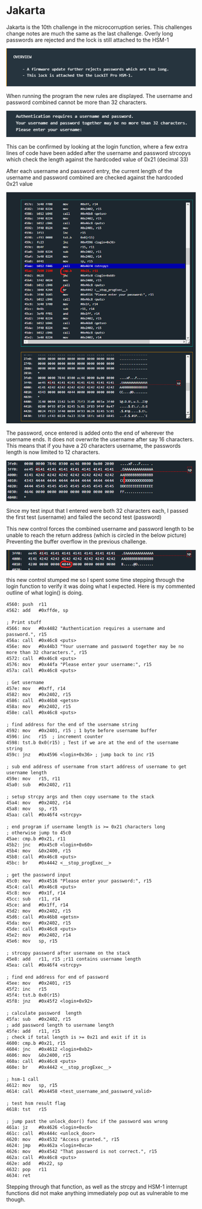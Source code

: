 # Jakarta

Jakarta is the 10th challenge in the microcorruption series.
This challenges change notes are much the same as the last challenge. 
Overly long passwords are rejected and the lock is still attached  to the HSM-1

![changes](Images/Jakarta/changes.png)

When running the program the new rules are displayed. The username and password combined cannot be more than 32 characters.

![new rules](Images/Jakarta/newrules.png)

This can be confirmed by looking at the login function, where a few extra lines of code have been added after the username and password strcopys which check the length against
the hardcoded value of 0x21 (decimal 33)

After each username and password entry, the current length of the username and password combined are checked against the hardcoded 0x21 value

![length check](Images/Jakarta/lencheck.png)

The password, once entered is added onto the end of wherever the username ends. It does not overwrite the username after say 16 characters.
This means that if you have a 20 characters username, the passwords length is now limited to 12 characters.

![password added](Images/Jakarta/pwadded.png)

Since my test input that I entered were both 32 characters each, I passed the first test (username) and failed the second test (password)

This new control forces the combined username and password length to be unable to reach the return address (which is circled in the below picture)
Preventing the buffer overflow in the previous challenge.

![retadd](Images/Jakarta/retadd.png)

this new control stumped me so I spent some time stepping through the login function to verify it was doing what I expected.
Here is my commented outline of what login() is doing.

```assembly
4560: push	r11
4562: add	#0xffde, sp

; Print stuff
4566: mov	#0x4482 "Authentication requires a username and password.", r15
456a: call	#0x46c8 <puts>
456e: mov	#0x44b3 "Your username and password together may be no more than 32 characters.", r15
4572: call	#0x46c8 <puts>
4576: mov	#0x44fa "Please enter your username:", r15
457a: call	#0x46c8 <puts>

; Get username
457e: mov	#0xff, r14
4582: mov	#0x2402, r15
4586: call	#0x46b8 <getsn>
458a: mov	#0x2402, r15
458e: call	#0x46c8 <puts>

; find address for the end of the username string
4592: mov	#0x2401, r15 ; 1 byte before username buffer
4596: inc	r15  ; increment counter
4598: tst.b	0x0(r15) ; Test if we are at the end of the username string 
459c: jnz	#0x4596 <login+0x36> ; jump back to inc r15

; sub end address of username from start address of username to get username length
459e: mov	r15, r11
45a0: sub	#0x2402, r11

; setup strcpy args and then copy username to the stack
45a4: mov	#0x2402, r14
45a8: mov	sp, r15
45aa: call	#0x46f4 <strcpy>

; end program if username length is >= 0x21 characters long
; otherwise jump to 45c0 
45ae: cmp.b	#0x21, r11
45b2: jnc	#0x45c0 <login+0x60>
45b4: mov	&0x2400, r15
45b8: call	#0x46c8 <puts>
45bc: br	#0x4442 <__stop_progExec__>

; get the password input
45c0: mov	#0x4516 "Please enter your password:", r15
45c4: call	#0x46c8 <puts>
45c8: mov	#0x1f, r14
45cc: sub	r11, r14
45ce: and	#0x1ff, r14
45d2: mov	#0x2402, r15
45d6: call	#0x46b8 <getsn>
45da: mov	#0x2402, r15
45de: call	#0x46c8 <puts>
45e2: mov	#0x2402, r14
45e6: mov	sp, r15

; strcopy password after username on the stack 
45e8: add	r11, r15 ;r11 contains username length 
45ea: call	#0x46f4 <strcpy>

; find end address for end of password 
45ee: mov	#0x2401, r15
45f2: inc	r15
45f4: tst.b	0x0(r15)
45f8: jnz	#0x45f2 <login+0x92>

; calculate password  length 
45fa: sub	#0x2402, r15
; add password length to username length 
45fe: add	r11, r15
; check if total length is >= 0x21 and exit if it is 
4600: cmp.b	#0x21, r15
4604: jnc	#0x4612 <login+0xb2>
4606: mov	&0x2400, r15
460a: call	#0x46c8 <puts>
460e: br	#0x4442 <__stop_progExec__>

; hsm-1 call 
4612: mov	sp, r15
4614: call	#0x4458 <test_username_and_password_valid>

; test hsm result flag
4618: tst	r15

; jump past the unlock_door() func if the password was wrong
461a: jz	#0x4626 <login+0xc6>
461c: call	#0x444c <unlock_door>
4620: mov	#0x4532 "Access granted.", r15
4624: jmp	#0x462a <login+0xca>
4626: mov	#0x4542 "That password is not correct.", r15
462a: call	#0x46c8 <puts>
462e: add	#0x22, sp
4632: pop	r11
4634: ret

```

Stepping through that function, as well as the strcpy and HSM-1 interrupt functions did not make anything immediately pop out as vulnerable to me though.





